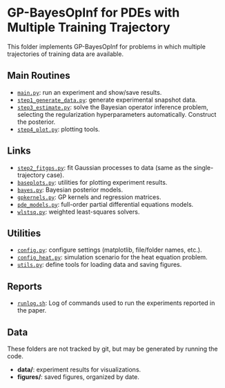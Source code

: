 # GP-BayesOpInf for PDEs with Multiple Training Trajectory

This folder implements GP-BayesOpInf for problems in which multiple trajectories of training data are available.

## Main Routines

- [`main.py`](./main.py): run an experiment and show/save results.
- [`step1_generate_data.py`](./step1_generate_data.py): generate experimental snapshot data.
- [`step3_estimate.py`](./step3_estimate.py): solve the Bayesian operator inference problem, selecting the regularization hyperparameters automatically. Construct the posterior.
- [`step4_plot.py`](./step4_plot.py): plotting tools.

## Links

- [`step2_fitgps.py`](../PDEs/step2_fitgps.py): fit Gaussian processes to data (same as the single-trajectory case).
- [`baseplots.py`](../codebase/baseplots.py): utilities for plotting experiment results.
- [`bayes.py`](../codebase/bayes.py): Bayesian posterior models.
- [`gpkernels.py`](../codebase/gpkernels.py): GP kernels and regression matrices.
- [`pde_models.py`](../models/pde_models.py): full-order partial differential equations models.
- [`wlstsq.py`](../codebase/wlstsq.py): weighted least-squares solvers.

## Utilities

- [`config.py`](./config.py): configure settings (matplotlib, file/folder names, etc.).
- [`config_heat.py`](./config_heat.py): simulation scenario for the heat equation problem.
- [`utils.py`](./utils.py): define tools for loading data and saving figures.

## Reports

- [`runlog.sh`](./runlog.sh): Log of commands used to run the experiments reported in the paper.

## Data

These folders are not tracked by git, but may be generated by running the code.

- **data/**: experiment results for visualizations.
- **figures/**: saved figures, organized by date.
